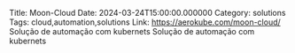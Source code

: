 Title: Moon-Cloud
Date: 2024-03-24T15:00:00.000000
Category: solutions
Tags: cloud,automation,solutions
Link: https://aerokube.com/moon-cloud/
Solução de automação com kubernets
Solução de automação com kubernets

